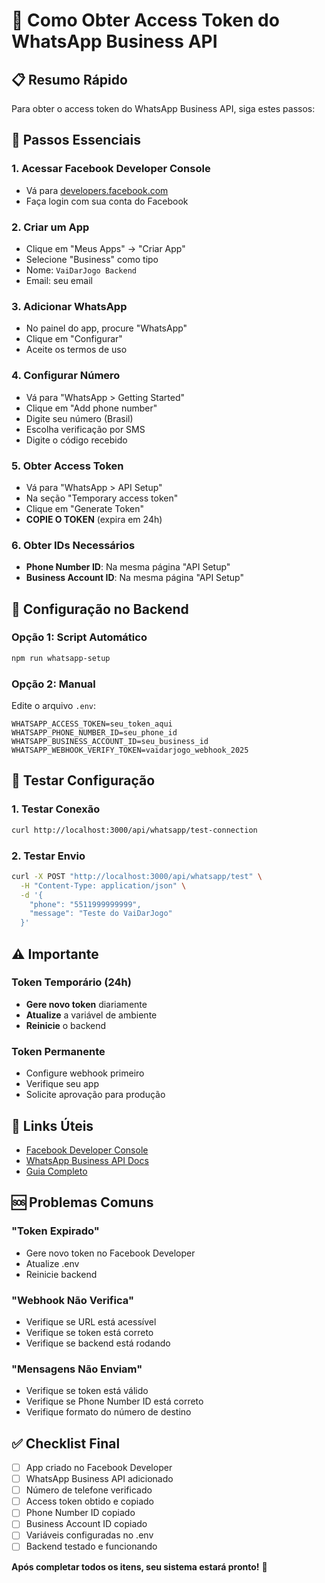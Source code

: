 # 🔑 Como Obter Access Token do WhatsApp Business API

## 📋 Resumo Rápido

Para obter o access token do WhatsApp Business API, siga estes passos:

## 🚀 Passos Essenciais

### 1. **Acessar Facebook Developer Console**
- Vá para [developers.facebook.com](https://developers.facebook.com/)
- Faça login com sua conta do Facebook

### 2. **Criar um App**
- Clique em "Meus Apps" → "Criar App"
- Selecione "Business" como tipo
- Nome: `VaiDarJogo Backend`
- Email: seu email

### 3. **Adicionar WhatsApp**
- No painel do app, procure "WhatsApp"
- Clique em "Configurar"
- Aceite os termos de uso

### 4. **Configurar Número**
- Vá para "WhatsApp > Getting Started"
- Clique em "Add phone number"
- Digite seu número (Brasil)
- Escolha verificação por SMS
- Digite o código recebido

### 5. **Obter Access Token**
- Vá para "WhatsApp > API Setup"
- Na seção "Temporary access token"
- Clique em "Generate Token"
- **COPIE O TOKEN** (expira em 24h)

### 6. **Obter IDs Necessários**
- **Phone Number ID**: Na mesma página "API Setup"
- **Business Account ID**: Na mesma página "API Setup"

## 🔧 Configuração no Backend

### Opção 1: Script Automático
```bash
npm run whatsapp-setup
```

### Opção 2: Manual
Edite o arquivo `.env`:
```env
WHATSAPP_ACCESS_TOKEN=seu_token_aqui
WHATSAPP_PHONE_NUMBER_ID=seu_phone_id
WHATSAPP_BUSINESS_ACCOUNT_ID=seu_business_id
WHATSAPP_WEBHOOK_VERIFY_TOKEN=vaidarjogo_webhook_2025
```

## 🧪 Testar Configuração

### 1. Testar Conexão
```bash
curl http://localhost:3000/api/whatsapp/test-connection
```

### 2. Testar Envio
```bash
curl -X POST "http://localhost:3000/api/whatsapp/test" \
  -H "Content-Type: application/json" \
  -d '{
    "phone": "5511999999999",
    "message": "Teste do VaiDarJogo"
  }'
```

## ⚠️ Importante

### Token Temporário (24h)
- **Gere novo token** diariamente
- **Atualize** a variável de ambiente
- **Reinicie** o backend

### Token Permanente
- Configure webhook primeiro
- Verifique seu app
- Solicite aprovação para produção

## 🔗 Links Úteis

- [Facebook Developer Console](https://developers.facebook.com/)
- [WhatsApp Business API Docs](https://developers.facebook.com/docs/whatsapp)
- [Guia Completo](docs/WHATSAPP_ACCESS_TOKEN_GUIDE.md)

## 🆘 Problemas Comuns

### "Token Expirado"
- Gere novo token no Facebook Developer
- Atualize .env
- Reinicie backend

### "Webhook Não Verifica"
- Verifique se URL está acessível
- Verifique se token está correto
- Verifique se backend está rodando

### "Mensagens Não Enviam"
- Verifique se token está válido
- Verifique se Phone Number ID está correto
- Verifique formato do número de destino

## ✅ Checklist Final

- [ ] App criado no Facebook Developer
- [ ] WhatsApp Business API adicionado
- [ ] Número de telefone verificado
- [ ] Access token obtido e copiado
- [ ] Phone Number ID copiado
- [ ] Business Account ID copiado
- [ ] Variáveis configuradas no .env
- [ ] Backend testado e funcionando

**Após completar todos os itens, seu sistema estará pronto!** 🚀








